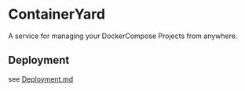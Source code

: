 # ContainerYard

A service for managing your DockerCompose Projects from anywhere.

## Deployment

see [Deployment.md](docs/deployment.md)
